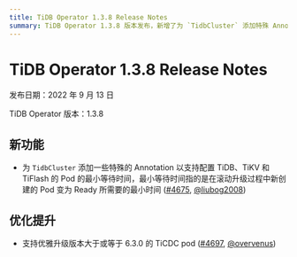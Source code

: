 ```yaml
---
title: TiDB Operator 1.3.8 Release Notes
summary: TiDB Operator 1.3.8 版本发布，新增了为 `TidbCluster` 添加特殊 Annotation 的功能，支持配置 TiDB、TiKV 和 TiFlash 的 Pod 的最小等待时间。此外，还优化了支持优雅升级版本大于或等于 6.3.0 的 TiCDC pod。
---
```


# TiDB Operator 1.3.8 Release Notes

发布日期：2022 年 9 月 13 日

TiDB Operator 版本：1.3.8

## 新功能

- 为 `TidbCluster` 添加一些特殊的 Annotation 以支持配置 TiDB、TiKV 和 TiFlash 的 Pod 的最小等待时间，最小等待时间指的是在滚动升级过程中新创建的 Pod 变为 Ready 所需要的最小时间 ([#4675](https://github.com/pingcap/tidb-operator/pull/4675), [@liubog2008](https://github.com/liubog2008))

## 优化提升

- 支持优雅升级版本大于或等于 6.3.0 的 TiCDC pod ([#4697](https://github.com/pingcap/tidb-operator/pull/4697), [@overvenus](https://github.com/overvenus))

